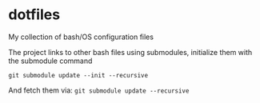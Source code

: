 # dotfiles
My collection of bash/OS configuration files

The project links to other bash files using submodules, initialize them with the submodule command

```
git submodule update --init --recursive
```

And fetch them via: `git submodule update --recursive`
